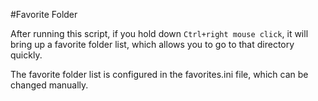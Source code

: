 #Favorite Folder

After running this script, if you hold down `Ctrl+right mouse click`, it will bring up a favorite folder list, which allows you to go to that directory quickly.

The favorite folder list is configured in the favorites.ini file, which can be changed manually.